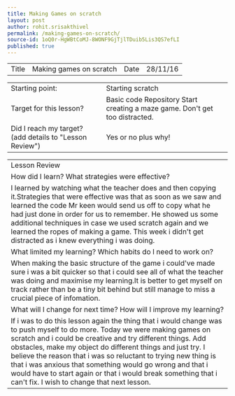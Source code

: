```yaml
---
title: Making Games on scratch
layout: post
author: rohit.srisakthivel
permalink: /making-games-on-scratch/
source-id: 1oQ0r-HgWBtCoMJ-8WONF9GjTjlTDuib5Lis3QS7efLI
published: true
---
```

<table>
  <tr>
    <td>Title</td>
    <td>Making games on scratch</td>
    <td>Date</td>
    <td>28/11/16</td>
  </tr>
</table>


<table>
  <tr>
    <td>Starting point:</td>
    <td>Starting scratch</td>
  </tr>
  <tr>
    <td>Target for this lesson?</td>
    <td>Basic code Repository Start creating a maze game. Don't get too distracted.</td>
  </tr>
  <tr>
    <td>Did I reach my target? 
(add details to "Lesson Review")</td>
    <td>Yes or no plus why! </td>
  </tr>
</table>


<table>
  <tr>
    <td>Lesson Review</td>
  </tr>
  <tr>
    <td>How did I learn? What strategies were effective? </td>
  </tr>
  <tr>
    <td>I learned by watching what the teacher does and then copying it.Strategies that were effective was that as soon as we saw and learned the code Mr keen would send us off to copy what he had just done in order for us to remember. He showed us some additional techniques in case we used scratch again and we learned the ropes of making a game. This week i didn't get distracted as i knew everything i was doing.</td>
  </tr>
  <tr>
    <td>What limited my learning? Which habits do I need to work on? </td>
  </tr>
  <tr>
    <td>When making the basic structure of the game i could've made sure i was a bit quicker so that i could see all of what the teacher was doing and maximise my learning.It is better to get myself on track rather than be a tiny bit behind but still manage to miss a crucial piece of infomation. </td>
  </tr>
  <tr>
    <td>What will I change for next time? How will I improve my learning?</td>
  </tr>
  <tr>
    <td>If i was to do this lesson again the thing that i would change was to push myself to do more. Today we were making games on scratch and i could be creative and try different things. Add obstacles, make my object do different things and just try. I believe the reason that i was so reluctant to trying new thing is that i was anxious that something would go wrong and that i would have to start again or that i would break something that i can't fix. I wish to change that next lesson.</td>
  </tr>
</table>


